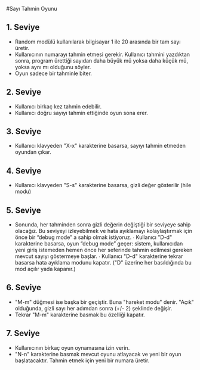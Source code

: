 #Sayı Tahmin Oyunu  

## 1. Seviye 
- Random modülü kullanılarak bilgisayar 1 ile 20 arasında bir tam sayı üretir. 
- Kullanıcının numarayı tahmin etmesi gerekir. Kullanıcı tahmini yazdıktan sonra, program ürettiği  sayıdan daha büyük mü yoksa daha küçük mü, yoksa aynı mı olduğunu söyler. 
- Oyun sadece bir tahminle biter.

## 2. Seviye 
- Kullanıcı birkaç kez tahmin edebilir.  
- Kullanıcı doğru sayıyı tahmin ettiğinde oyun sona erer.  

## 3. Seviye 
- Kullanıcı klavyeden "X-x" karakterine basarsa, sayıyı tahmin etmeden oyundan çıkar. 

## 4. Seviye 
- Kullanıcı klavyeden "S-s" karakterine basarsa, gizli değer gösterilir (hile modu)  

## 5. Seviye 
- Sonunda, her tahminden sonra gizli değerin değiştiği bir seviyeye sahip olacağız. Bu seviyeyi izleyebilmek ve hata ayıklamayı kolaylaştırmak için önce bir “debug mode” a sahip olmak istiyoruz. ∙ Kullanıcı "D-d" karakterine basarsa, oyun “debug mode” geçer: sistem, kullanıcıdan yeni giriş  istemeden hemen önce her seferinde tahmin edilmesi gereken mevcut sayıyı göstermeye başlar. ∙ Kullanıcı "D-d" karakterine tekrar basarsa hata ayıklama modunu kapatır. ("D" üzerine her basıldığında  bu mod açılır yada kapanır.)  

## 6. Seviye 
- "M-m" düğmesi ise başka bir geçiştir. Buna "hareket modu" denir. "Açık" olduğunda, gizli sayı her  adımdan sonra (+/- 2) şeklinde değişir. 
- Tekrar "M-m" karakterine basmak bu özelliği kapatır.  

## 7. Seviye 
- Kullanıcının birkaç oyun oynamasına izin verin. 
- "N-n" karakterine basmak mevcut oyunu atlayacak ve yeni bir oyun başlatacaktır. Tahmin etmek için  yeni bir numara üretir.
